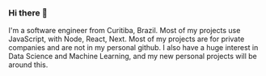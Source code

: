 ### Hi there 👋

<!--
**clebershimizu/clebershimizu** is a ✨ _special_ ✨ repository because its `README.md` (this file) appears on your GitHub profile.

Here are some ideas to get you started:

- 🔭 I’m currently working on ...
- 🌱 I’m currently learning ...
- 👯 I’m looking to collaborate on ...
- 🤔 I’m looking for help with ...
- 💬 Ask me about ...
- 📫 How to reach me: ...
- 😄 Pronouns: ...
- ⚡ Fun fact: ...
LET HIM BE
LET HIM FLY
LET HIM DO HIS AWESOME THING
-->

I'm a software engineer from Curitiba, Brazil.
Most of my projects use JavaScript, with Node, React, Next. Most of my projects are for private companies and are not in my personal github.
I also have a huge interest in Data Science and Machine Learning, and my new personal projects will be around this.
